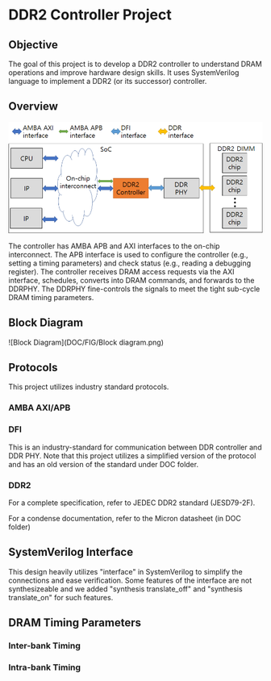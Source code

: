 # DDR2 Controller Project


## Objective

The goal of this project is to develop a DDR2 controller to understand DRAM operations and improve hardware design skills.
It uses SystemVerilog language to implement a DDR2 (or its successor) controller.

## Overview
![An overview of the system](DOC/FIG/Overview.png)

The controller has AMBA APB and AXI interfaces to the on-chip interconnect.
The APB interface is used to configure the controller (e.g., setting a timing parameters) and check status (e.g., reading a debugging register).
The controller receives DRAM access requests via the AXI interface, schedules, converts into DRAM commands, and forwards to the DDRPHY.
The DDRPHY fine-controls the signals to meet the tight sub-cycle DRAM timing parameters.

## Block Diagram
![Block Diagram](DOC/FIG/Block diagram.png)

## Protocols

This project utilizes industry standard protocols.

### AMBA AXI/APB

### DFI
This is an industry-standard for communication between DDR controller and DDR PHY.
Note that this project utilizes a simplified version of the protocol and has an old version of the standard under DOC folder.

### DDR2

For a complete specification, refer to JEDEC DDR2 standard (JESD79-2F).

For a condense documentation, refer to the Micron datasheet (in DOC folder)


## SystemVerilog Interface

This design heavily utilizes "interface" in SystemVerilog to simplify the connections and ease verification.
Some features of the interface are not synthesizeable and we added "synthesis translate_off" and "synthesis translate_on" for such features.

## DRAM Timing Parameters
### Inter-bank Timing

### Intra-bank Timing
